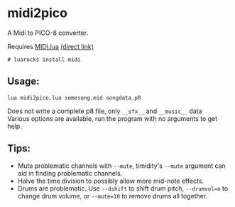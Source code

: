 # midi2pico
A Midi to PICO-8 converter.

Requires [MIDI.lua](http://www.pjb.com.au/comp/lua/MIDI.html) [(direct link)](http://www.pjb.com.au/comp/lua/MIDI.lua)
```
# luarocks install midi
```

## Usage:
```
lua midi2pico.lua somesong.mid songdata.p8
```
Does not write a complete p8 file, only `__sfx__` and `__music__` data  
Various options are available, run the program with no arguments to get help.

## Tips:
* Mute problematic channels with `--mute`, timidity's `--mute` argument can aid in finding problematic channels.
* Halve the time division to possibly allow more mid-note effects.
* Drums are problematic. Use `--dshift` to shift drum pitch, `--drumvol=n` to change drum volume, or `--mute=10` to remove drums all together.
